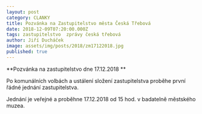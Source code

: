 ```yaml
---
layout: post
category: CLANKY
title: Pozvánka na Zastupitelstvo města Česká Třebová
date: 2018-12-09T07:20:00.000Z
tags: zastupitelstvo  zprávy česká třebová
author: Jiří Ducháček
image: assets/img/posts/2018/zm17122018.jpg
published: true
---
```

**Pozvánka na zastupitelstvo dne 17.12.2018 **




Po komunálních volbách a ustálení složení zastupitelstva proběhe první řádné jednání zastupitelstva.

Jednání je veřejné a proběhne 17.12.2018 od 15 hod. v badatelně městského muzea.
